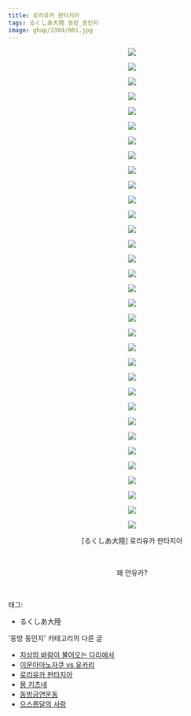 ```yaml
---
title: 로리유카 판타지아
tags: るくしあ大陸 동방_동인지
image: ghap/2384/001.jpg
---
```

<div class="article">
<p style="text-align: center; clear: none; float: none;"><img src="{{ site.nasurl }}/ghap/2384/001.jpg"/></p>
<p style="text-align: center; clear: none; float: none;"><img src="{{ site.nasurl }}/ghap/2384/002.jpg"/></p>
<p style="text-align: center; clear: none; float: none;"><img src="{{ site.nasurl }}/ghap/2384/003.jpg"/></p>
<p style="text-align: center; clear: none; float: none;"><img src="{{ site.nasurl }}/ghap/2384/004.jpg"/></p>
<p style="text-align: center; clear: none; float: none;"><img src="{{ site.nasurl }}/ghap/2384/005.jpg"/></p>
<p style="text-align: center; clear: none; float: none;"><img src="{{ site.nasurl }}/ghap/2384/006.jpg"/></p>
<p style="text-align: center; clear: none; float: none;"><img src="{{ site.nasurl }}/ghap/2384/007.jpg"/></p>
<p style="text-align: center; clear: none; float: none;"><img src="{{ site.nasurl }}/ghap/2384/008.jpg"/></p>
<p style="text-align: center; clear: none; float: none;"><img src="{{ site.nasurl }}/ghap/2384/009.jpg"/></p>
<p style="text-align: center; clear: none; float: none;"><img src="{{ site.nasurl }}/ghap/2384/010.jpg"/></p>
<p style="text-align: center; clear: none; float: none;"><img src="{{ site.nasurl }}/ghap/2384/011.jpg"/></p>
<p style="text-align: center; clear: none; float: none;"><img src="{{ site.nasurl }}/ghap/2384/012.jpg"/></p>
<p style="text-align: center; clear: none; float: none;"><img src="{{ site.nasurl }}/ghap/2384/013.jpg"/></p>
<p style="text-align: center; clear: none; float: none;"><img src="{{ site.nasurl }}/ghap/2384/014.jpg"/></p>
<p style="text-align: center; clear: none; float: none;"><img src="{{ site.nasurl }}/ghap/2384/015.jpg"/></p>
<p style="text-align: center; clear: none; float: none;"><img src="{{ site.nasurl }}/ghap/2384/016.jpg"/></p>
<p style="text-align: center; clear: none; float: none;"><img src="{{ site.nasurl }}/ghap/2384/017.jpg"/></p>
<p style="text-align: center; clear: none; float: none;"><img src="{{ site.nasurl }}/ghap/2384/018.jpg"/></p>
<p style="text-align: center; clear: none; float: none;"><img src="{{ site.nasurl }}/ghap/2384/019.jpg"/></p>
<p style="text-align: center; clear: none; float: none;"><img src="{{ site.nasurl }}/ghap/2384/020.jpg"/></p>
<p style="text-align: center; clear: none; float: none;"><img src="{{ site.nasurl }}/ghap/2384/021.jpg"/></p>
<p style="text-align: center; clear: none; float: none;"><img src="{{ site.nasurl }}/ghap/2384/022.jpg"/></p>
<p style="text-align: center; clear: none; float: none;"><img src="{{ site.nasurl }}/ghap/2384/023.jpg"/></p>
<p style="text-align: center; clear: none; float: none;"><img src="{{ site.nasurl }}/ghap/2384/024.jpg"/></p>
<p style="text-align: center; clear: none; float: none;"><img src="{{ site.nasurl }}/ghap/2384/025.jpg"/></p>
<p style="text-align: center; clear: none; float: none;"><img src="{{ site.nasurl }}/ghap/2384/026.jpg"/></p>
<p style="text-align: center; clear: none; float: none;"><img src="{{ site.nasurl }}/ghap/2384/027.jpg"/></p>
<p style="text-align: center; clear: none; float: none;"><img src="{{ site.nasurl }}/ghap/2384/028.jpg"/></p>
<p style="text-align: center; clear: none; float: none;"><img src="{{ site.nasurl }}/ghap/2384/029.jpg"/></p>
<p style="text-align: center; clear: none; float: none;"><img src="{{ site.nasurl }}/ghap/2384/030.jpg"/></p>
<p style="text-align: center; clear: none; float: none;"><img src="{{ site.nasurl }}/ghap/2384/031.jpg"/></p>
<p style="text-align: center; clear: none; float: none;"><img src="{{ site.nasurl }}/ghap/2384/032.jpg"/></p>
<p style="text-align: center; clear: none; float: none;"><img src="{{ site.nasurl }}/ghap/2384/033.jpg"/></p>
<p style="text-align: center; clear: none; float: none;">[るくしあ大陸] 로리유카 판타지아</p>
<p style="text-align: center; clear: none; float: none;"><br/></p>
<p style="text-align: center; clear: none; float: none;">왜 안유카?</p>
<p><br/></p>
</div><div class="tagTrail">
<p>태그: </p>
<ul>
<li>るくしあ大陸</li>
</ul>
</div><div class="another">
<p>'동방 동인지' 카테고리의 다른 글</p>
<ul>
<li><a href="/2016-09-29-ghap_2386">지상의 바람이 불어오는 다리에서</a></li>
<li><a href="/2016-09-29-ghap_2385">이문아마노자쿠 vs 유카리</a></li>
<li><a href="/2016-09-29-ghap_2384">로리유카 판타지아</a></li>
<li><a href="/2016-09-29-ghap_2383">묭 키츠네</a></li>
<li><a href="/2016-09-28-ghap_2382">동방금연운동</a></li>
<li><a href="/2016-09-28-ghap_2380">으스름달의 사랑</a></li>
</ul>
</div><div class="cb_module cb_fluid">
<div class="cb_wrt cb_profile">
</div><!-- commentList close -->
</div>